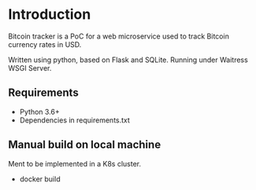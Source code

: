 # Introduction
Bitcoin tracker is a PoC for a web microservice used to track Bitcoin currency rates in USD.

Written using python, based on Flask and SQLite. Running under Waitress WSGI Server.

## Requirements

- Python 3.6+
- Dependencies in requirements.txt

## Manual build on local machine
Ment to be implemented in a K8s cluster.

- docker build 
